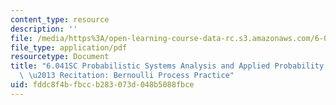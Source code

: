 ```yaml
---
content_type: resource
description: ''
file: /media/https%3A/open-learning-course-data-rc.s3.amazonaws.com/6-041sc-probabilistic-systems-analysis-and-applied-probability-fall-2013/fddc8f4bfbccb283073d048b5088fbce_MIT6_041SCF13_Bernoulli_Process_Practice_I_300k.pdf
file_type: application/pdf
resourcetype: Document
title: "6.041SC Probabilistic Systems Analysis and Applied Probability, Fall 2013Transcript\
  \ \u2013 Recitation: Bernoulli Process Practice"
uid: fddc8f4b-fbcc-b283-073d-048b5088fbce
---
```

